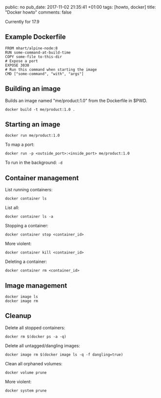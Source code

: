 public: no
pub_date: 2017-11-02 21:35:41 +01:00
tags: [howto, docker]
title: "Docker howto"
comments: false

Currently for 17.9

## Example Dockerfile

```
FROM mhart/alpine-node:8
RUN some-command-at-build-time
COPY some-file to-this-dir
# Expose a port
EXPOSE 3030
# Run this command when starting the image
CMD ["some-command", "with", "args"]
```

## Building an image

Builds an image named "me/product:1.0" from the Dockerfile in $PWD.

```
docker build -t me/product:1.0 .
```

## Starting an image

```
docker run me/product:1.0
```

To map a port:

```
docker run -p <outside_port>:<inside_port> me/product:1.0
```

To run in the background: `-d`

## Container management

List running containers:

```
docker container ls
```

List all:

```
docker container ls -a
```

Stopping a container:

```
docker container stop <container_id>
```

More violent:

```
docker container kill <container_id>
```

Deleting a container:

```
docker container rm <container_id>
```

## Image management

```
docker image ls
docker image rm
```

## Cleanup

Delete all stopped containers:

```
docker rm $(docker ps -a -q)
```

Delete all untagged/dangling images:

```
docker image rm $(docker image ls -q -f dangling=true)
```

Clean all orphaned volumes:

```
docker volume prune
```

More violent:

```
docker system prune
```
